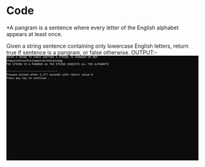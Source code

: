 # Code
*A pangram is a sentence where every letter of the English alphabet appears at least once.

Given a string sentence containing only lowercase English letters, return true if sentence is a pangram, or false otherwise.
OUTPUT:-
![](Images/Capture.PNG)

